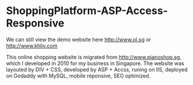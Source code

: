 # ShoppingPlatform-ASP-Access-Responsive
 
We can still view the demo website here
http://www.ol.sg or http://www.khliv.com

This online shopping website is migrated from http://www.pianoshop.sg, which I developed in 2010 for my business in Singapore.
The website was layouted by DIV + CSS, developed by ASP + Accss, runing on IIS, deployed on Godaddy with MySQL, mobile reponsive, SEO optimized.

